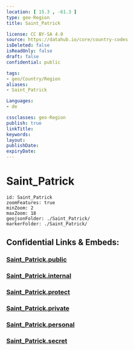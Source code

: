 ```yaml
---
location: [ 15.3 , -61.3 ] 
type: geo-Region
title: Saint_Patrick

license: CC BY-SA 4.0
source: https://datahub.io/core/country-codes
isDeleted: false
isReadOnly: false
draft: false
confidential: public

tags:
- geo/Country/Region
aliases:
- Saint_Patrick

Languages:
- de

cssclasses: geo-Region
publish: true
linkTitle: 
keywords: 
layout: 
publishDate: 
expiryDate: 
---
```


# Saint_Patrick

```leaflet
id: Saint_Patrick
zoomFeatures: true 
minZoom: 2 
maxZoom: 18
geojsonFolder: ./Saint_Patrick/
markerFolder: ./Saint_Patrick/
```


## Confidential Links & Embeds: 

### [Saint_Patrick.public](/_public/\Earth\Continent\America~Caribbean\Dominica\parishes~DominicaSaint_Patrick.public.md) 

### [Saint_Patrick.internal](/_internal/\Earth\Continent\America~Caribbean\Dominica\parishes~DominicaSaint_Patrick.internal.md) 

### [Saint_Patrick.protect](/_protect/\Earth\Continent\America~Caribbean\Dominica\parishes~DominicaSaint_Patrick.protect.md) 

### [Saint_Patrick.private](/_private/\Earth\Continent\America~Caribbean\Dominica\parishes~DominicaSaint_Patrick.private.md) 

### [Saint_Patrick.personal](/_personal/\Earth\Continent\America~Caribbean\Dominica\parishes~DominicaSaint_Patrick.personal.md) 

### [Saint_Patrick.secret](/_secret/\Earth\Continent\America~Caribbean\Dominica\parishes~DominicaSaint_Patrick.secret.md)

